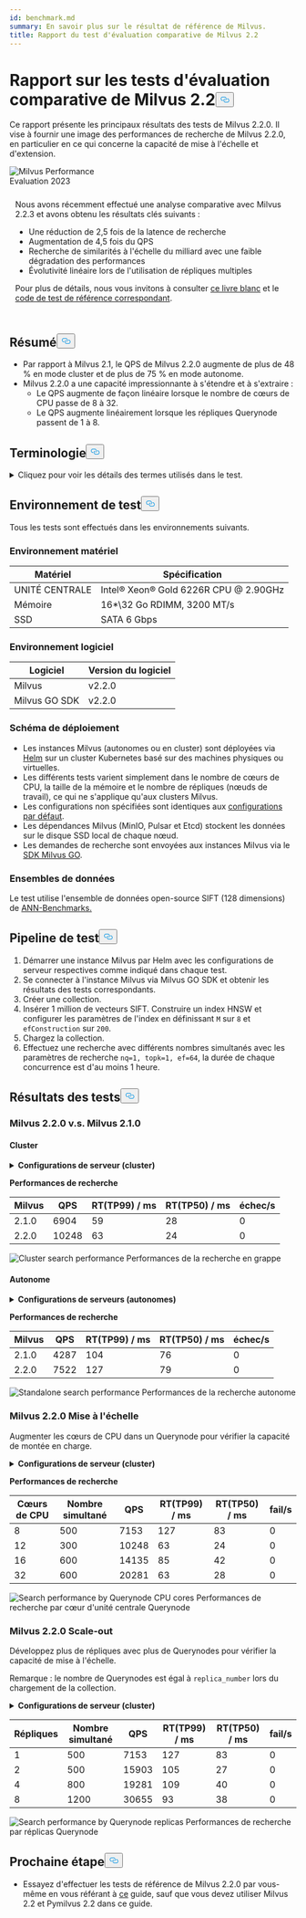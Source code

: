 ```yaml
---
id: benchmark.md
summary: En savoir plus sur le résultat de référence de Milvus.
title: Rapport du test d'évaluation comparative de Milvus 2.2
---
```

<h1 id="Milvus-22-Benchmark-Test-Report" class="common-anchor-header">Rapport sur les tests d'évaluation comparative de Milvus 2.2<button data-href="#Milvus-22-Benchmark-Test-Report" class="anchor-icon" translate="no">
      <svg translate="no"
        aria-hidden="true"
        focusable="false"
        height="20"
        version="1.1"
        viewBox="0 0 16 16"
        width="16"
      >
        <path
          fill="#0092E4"
          fill-rule="evenodd"
          d="M4 9h1v1H4c-1.5 0-3-1.69-3-3.5S2.55 3 4 3h4c1.45 0 3 1.69 3 3.5 0 1.41-.91 2.72-2 3.25V8.59c.58-.45 1-1.27 1-2.09C10 5.22 8.98 4 8 4H4c-.98 0-2 1.22-2 2.5S3 9 4 9zm9-3h-1v1h1c1 0 2 1.22 2 2.5S13.98 12 13 12H9c-.98 0-2-1.22-2-2.5 0-.83.42-1.64 1-2.09V6.25c-1.09.53-2 1.84-2 3.25C6 11.31 7.55 13 9 13h4c1.45 0 3-1.69 3-3.5S14.5 6 13 6z"
        ></path>
      </svg>
    </button></h1><p>Ce rapport présente les principaux résultats des tests de Milvus 2.2.0. Il vise à fournir une image des performances de recherche de Milvus 2.2.0, en particulier en ce qui concerne la capacité de mise à l'échelle et d'extension.</p>
<div class="alert note">
  <div style="display: flex;">
      <div style="flex:0.3;">
        <img translate="no" src="https://zilliz.com/images/whitepaper/performance.png" alt="Milvus Performance Evaluation 2023" />
      </div>
  </div>
  <div style="flex:1;padding: 10px;">
    <p>Nous avons récemment effectué une analyse comparative avec Milvus 2.2.3 et avons obtenu les résultats clés suivants :</p>
    <ul>
      <li>Une réduction de 2,5 fois de la latence de recherche</li>
      <li>Augmentation de 4,5 fois du QPS</li>
      <li>Recherche de similarités à l'échelle du milliard avec une faible dégradation des performances</li>
      <li>Évolutivité linéaire lors de l'utilisation de répliques multiples</li>
    </ul>
    <p>Pour plus de détails, nous vous invitons à consulter <a href="https://zilliz.com/resources/whitepaper/milvus-performance-benchmark">ce livre blanc</a> et le <a href="https://github.com/zilliztech/VectorDBBench">code de test de référence correspondant</a>. </p>
  </div>
</div>
<h2 id="Summary" class="common-anchor-header">Résumé<button data-href="#Summary" class="anchor-icon" translate="no">
      <svg translate="no"
        aria-hidden="true"
        focusable="false"
        height="20"
        version="1.1"
        viewBox="0 0 16 16"
        width="16"
      >
        <path
          fill="#0092E4"
          fill-rule="evenodd"
          d="M4 9h1v1H4c-1.5 0-3-1.69-3-3.5S2.55 3 4 3h4c1.45 0 3 1.69 3 3.5 0 1.41-.91 2.72-2 3.25V8.59c.58-.45 1-1.27 1-2.09C10 5.22 8.98 4 8 4H4c-.98 0-2 1.22-2 2.5S3 9 4 9zm9-3h-1v1h1c1 0 2 1.22 2 2.5S13.98 12 13 12H9c-.98 0-2-1.22-2-2.5 0-.83.42-1.64 1-2.09V6.25c-1.09.53-2 1.84-2 3.25C6 11.31 7.55 13 9 13h4c1.45 0 3-1.69 3-3.5S14.5 6 13 6z"
        ></path>
      </svg>
    </button></h2><ul>
<li>Par rapport à Milvus 2.1, le QPS de Milvus 2.2.0 augmente de plus de 48 % en mode cluster et de plus de 75 % en mode autonome.</li>
<li>Milvus 2.2.0 a une capacité impressionnante à s'étendre et à s'extraire :<ul>
<li>Le QPS augmente de façon linéaire lorsque le nombre de cœurs de CPU passe de 8 à 32.</li>
<li>Le QPS augmente linéairement lorsque les répliques Querynode passent de 1 à 8.</li>
</ul></li>
</ul>
<h2 id="Terminology" class="common-anchor-header">Terminologie<button data-href="#Terminology" class="anchor-icon" translate="no">
      <svg translate="no"
        aria-hidden="true"
        focusable="false"
        height="20"
        version="1.1"
        viewBox="0 0 16 16"
        width="16"
      >
        <path
          fill="#0092E4"
          fill-rule="evenodd"
          d="M4 9h1v1H4c-1.5 0-3-1.69-3-3.5S2.55 3 4 3h4c1.45 0 3 1.69 3 3.5 0 1.41-.91 2.72-2 3.25V8.59c.58-.45 1-1.27 1-2.09C10 5.22 8.98 4 8 4H4c-.98 0-2 1.22-2 2.5S3 9 4 9zm9-3h-1v1h1c1 0 2 1.22 2 2.5S13.98 12 13 12H9c-.98 0-2-1.22-2-2.5 0-.83.42-1.64 1-2.09V6.25c-1.09.53-2 1.84-2 3.25C6 11.31 7.55 13 9 13h4c1.45 0 3-1.69 3-3.5S14.5 6 13 6z"
        ></path>
      </svg>
    </button></h2><p><details>
<summary>Cliquez pour voir les détails des termes utilisés dans le test.</summary>
<table class="terminology">
<thead>
<tr>
<th>Terme</th>
<th>Description</th>
</tr>
</thead>
<tbody>
<tr>
<td>nq</td>
<td>Nombre de vecteurs à rechercher dans une demande de recherche</td>
</tr>
<tr>
<td>topk</td>
<td>Nombre de vecteurs les plus proches à récupérer pour chaque vecteur (dans nq) dans une requête de recherche</td>
</tr>
<tr>
<td>ef</td>
<td>Paramètre de recherche spécifique à l'<a href="https://milvus.io/docs/v2.2.x/index.md">index HNSW</a></td>
</tr>
<tr>
<td>RT</td>
<td>Temps de réponse entre l'envoi de la demande et la réception de la réponse</td>
</tr>
<tr>
<td>QPS</td>
<td>Nombre de demandes de recherche traitées avec succès par seconde</td>
</tr>
</tbody>
</table>
</details></p>
<h2 id="Test-environment" class="common-anchor-header">Environnement de test<button data-href="#Test-environment" class="anchor-icon" translate="no">
      <svg translate="no"
        aria-hidden="true"
        focusable="false"
        height="20"
        version="1.1"
        viewBox="0 0 16 16"
        width="16"
      >
        <path
          fill="#0092E4"
          fill-rule="evenodd"
          d="M4 9h1v1H4c-1.5 0-3-1.69-3-3.5S2.55 3 4 3h4c1.45 0 3 1.69 3 3.5 0 1.41-.91 2.72-2 3.25V8.59c.58-.45 1-1.27 1-2.09C10 5.22 8.98 4 8 4H4c-.98 0-2 1.22-2 2.5S3 9 4 9zm9-3h-1v1h1c1 0 2 1.22 2 2.5S13.98 12 13 12H9c-.98 0-2-1.22-2-2.5 0-.83.42-1.64 1-2.09V6.25c-1.09.53-2 1.84-2 3.25C6 11.31 7.55 13 9 13h4c1.45 0 3-1.69 3-3.5S14.5 6 13 6z"
        ></path>
      </svg>
    </button></h2><p>Tous les tests sont effectués dans les environnements suivants.</p>
<h3 id="Hardware-environment" class="common-anchor-header">Environnement matériel</h3><table>
<thead>
<tr><th>Matériel</th><th>Spécification</th></tr>
</thead>
<tbody>
<tr><td>UNITÉ CENTRALE</td><td>Intel® Xeon® Gold 6226R CPU @ 2.90GHz</td></tr>
<tr><td>Mémoire</td><td>16*\32 Go RDIMM, 3200 MT/s</td></tr>
<tr><td>SSD</td><td>SATA 6 Gbps</td></tr>
</tbody>
</table>
<h3 id="Software-environment" class="common-anchor-header">Environnement logiciel</h3><table>
<thead>
<tr><th>Logiciel</th><th>Version du logiciel</th></tr>
</thead>
<tbody>
<tr><td>Milvus</td><td>v2.2.0</td></tr>
<tr><td>Milvus GO SDK</td><td>v2.2.0</td></tr>
</tbody>
</table>
<h3 id="Deployment-scheme" class="common-anchor-header">Schéma de déploiement</h3><ul>
<li>Les instances Milvus (autonomes ou en cluster) sont déployées via <a href="https://milvus.io/docs/install_standalone-helm.md">Helm</a> sur un cluster Kubernetes basé sur des machines physiques ou virtuelles.</li>
<li>Les différents tests varient simplement dans le nombre de cœurs de CPU, la taille de la mémoire et le nombre de répliques (nœuds de travail), ce qui ne s'applique qu'aux clusters Milvus.</li>
<li>Les configurations non spécifiées sont identiques aux <a href="https://github.com/milvus-io/milvus-helm/blob/master/charts/milvus/values.yaml">configurations par défaut</a>.</li>
<li>Les dépendances Milvus (MinIO, Pulsar et Etcd) stockent les données sur le disque SSD local de chaque nœud.</li>
<li>Les demandes de recherche sont envoyées aux instances Milvus via le <a href="https://github.com/milvus-io/milvus-sdk-go/tree/master/tests">SDK Milvus GO</a>.</li>
</ul>
<h3 id="Data-sets" class="common-anchor-header">Ensembles de données</h3><p>Le test utilise l'ensemble de données open-source SIFT (128 dimensions) de <a href="https://github.com/erikbern/ann-benchmarks/#data-sets">ANN-Benchmarks.</a></p>
<h2 id="Test-pipeline" class="common-anchor-header">Pipeline de test<button data-href="#Test-pipeline" class="anchor-icon" translate="no">
      <svg translate="no"
        aria-hidden="true"
        focusable="false"
        height="20"
        version="1.1"
        viewBox="0 0 16 16"
        width="16"
      >
        <path
          fill="#0092E4"
          fill-rule="evenodd"
          d="M4 9h1v1H4c-1.5 0-3-1.69-3-3.5S2.55 3 4 3h4c1.45 0 3 1.69 3 3.5 0 1.41-.91 2.72-2 3.25V8.59c.58-.45 1-1.27 1-2.09C10 5.22 8.98 4 8 4H4c-.98 0-2 1.22-2 2.5S3 9 4 9zm9-3h-1v1h1c1 0 2 1.22 2 2.5S13.98 12 13 12H9c-.98 0-2-1.22-2-2.5 0-.83.42-1.64 1-2.09V6.25c-1.09.53-2 1.84-2 3.25C6 11.31 7.55 13 9 13h4c1.45 0 3-1.69 3-3.5S14.5 6 13 6z"
        ></path>
      </svg>
    </button></h2><ol>
<li>Démarrer une instance Milvus par Helm avec les configurations de serveur respectives comme indiqué dans chaque test.</li>
<li>Se connecter à l'instance Milvus via Milvus GO SDK et obtenir les résultats des tests correspondants.</li>
<li>Créer une collection.</li>
<li>Insérer 1 million de vecteurs SIFT. Construire un index HNSW et configurer les paramètres de l'index en définissant <code translate="no">M</code> sur <code translate="no">8</code> et <code translate="no">efConstruction</code> sur <code translate="no">200</code>.</li>
<li>Chargez la collection.</li>
<li>Effectuez une recherche avec différents nombres simultanés avec les paramètres de recherche <code translate="no">nq=1, topk=1, ef=64</code>, la durée de chaque concurrence est d'au moins 1 heure.</li>
</ol>
<h2 id="Test-results" class="common-anchor-header">Résultats des tests<button data-href="#Test-results" class="anchor-icon" translate="no">
      <svg translate="no"
        aria-hidden="true"
        focusable="false"
        height="20"
        version="1.1"
        viewBox="0 0 16 16"
        width="16"
      >
        <path
          fill="#0092E4"
          fill-rule="evenodd"
          d="M4 9h1v1H4c-1.5 0-3-1.69-3-3.5S2.55 3 4 3h4c1.45 0 3 1.69 3 3.5 0 1.41-.91 2.72-2 3.25V8.59c.58-.45 1-1.27 1-2.09C10 5.22 8.98 4 8 4H4c-.98 0-2 1.22-2 2.5S3 9 4 9zm9-3h-1v1h1c1 0 2 1.22 2 2.5S13.98 12 13 12H9c-.98 0-2-1.22-2-2.5 0-.83.42-1.64 1-2.09V6.25c-1.09.53-2 1.84-2 3.25C6 11.31 7.55 13 9 13h4c1.45 0 3-1.69 3-3.5S14.5 6 13 6z"
        ></path>
      </svg>
    </button></h2><h3 id="Milvus-220-vs-Milvus-210" class="common-anchor-header">Milvus 2.2.0 v.s. Milvus 2.1.0</h3><h4 id="Cluster" class="common-anchor-header">Cluster</h4><p><details>
<summary><b>Configurations de serveur (cluster)</b></summary><code translate="no">yaml queryNode: replicas: 1 resources: limits: cpu: &quot;12.0&quot; memory: 8Gi requests: cpu: &quot;12.0&quot; memory: 8Gi</code></details></p>
<p><strong>Performances de recherche</strong></p>
<table>
<thead>
<tr><th>Milvus</th><th>QPS</th><th>RT(TP99) / ms</th><th>RT(TP50) / ms</th><th>échec/s</th></tr>
</thead>
<tbody>
<tr><td>2.1.0</td><td>6904</td><td>59</td><td>28</td><td>0</td></tr>
<tr><td>2.2.0</td><td>10248</td><td>63</td><td>24</td><td>0</td></tr>
</tbody>
</table>
<p>
  
   <span class="img-wrapper"> <img translate="no" src="/docs/v2.4.x/assets/cluster_search_performance_210_vs_220.png" alt="Cluster search performance" class="doc-image" id="cluster-search-performance" />
   </span> <span class="img-wrapper"> <span>Performances de la recherche en grappe</span> </span></p>
<h4 id="Standalone" class="common-anchor-header">Autonome</h4><p><details>
<summary><b>Configurations de serveurs (autonomes)</b></summary><code translate="no">yaml standalone: replicas: 1 resources: limits: cpu: &quot;12.0&quot; memory: 16Gi requests: cpu: &quot;12.0&quot; memory: 16Gi</code></details></p>
<p><strong>Performances de recherche</strong></p>
<table>
<thead>
<tr><th>Milvus</th><th>QPS</th><th>RT(TP99) / ms</th><th>RT(TP50) / ms</th><th>échec/s</th></tr>
</thead>
<tbody>
<tr><td>2.1.0</td><td>4287</td><td>104</td><td>76</td><td>0</td></tr>
<tr><td>2.2.0</td><td>7522</td><td>127</td><td>79</td><td>0</td></tr>
</tbody>
</table>
<p>
  
   <span class="img-wrapper"> <img translate="no" src="/docs/v2.4.x/assets/standalone_search_performance_210_vs_220.png" alt="Standalone search performance" class="doc-image" id="standalone-search-performance" />
   </span> <span class="img-wrapper"> <span>Performances de la recherche autonome</span> </span></p>
<h3 id="Milvus-220-Scale-up" class="common-anchor-header">Milvus 2.2.0 Mise à l'échelle</h3><p>Augmenter les cœurs de CPU dans un Querynode pour vérifier la capacité de montée en charge.</p>
<p><details>
<summary><b>Configurations de serveur (cluster)</b></summary><code translate="no">yaml queryNode: replicas: 1 resources: limits: cpu: &quot;8.0&quot; /&quot;12.0&quot; /&quot;16.0&quot; /&quot;32.0&quot; memory: 8Gi requests: cpu: &quot;8.0&quot; /&quot;12.0&quot; /&quot;16.0&quot; /&quot;32.0&quot; memory: 8Gi</code></details></p>
<p><strong>Performances de recherche</strong></p>
<table>
<thead>
<tr><th>Cœurs de CPU</th><th>Nombre simultané</th><th>QPS</th><th>RT(TP99) / ms</th><th>RT(TP50) / ms</th><th>fail/s</th></tr>
</thead>
<tbody>
<tr><td>8</td><td>500</td><td>7153</td><td>127</td><td>83</td><td>0</td></tr>
<tr><td>12</td><td>300</td><td>10248</td><td>63</td><td>24</td><td>0</td></tr>
<tr><td>16</td><td>600</td><td>14135</td><td>85</td><td>42</td><td>0</td></tr>
<tr><td>32</td><td>600</td><td>20281</td><td>63</td><td>28</td><td>0</td></tr>
</tbody>
</table>
<p>
  
   <span class="img-wrapper"> <img translate="no" src="/docs/v2.4.x/assets/search_performance_by_querynode_cpu_cores.png" alt="Search performance by Querynode CPU cores" class="doc-image" id="search-performance-by-querynode-cpu-cores" />
   </span> <span class="img-wrapper"> <span>Performances de recherche par cœur d'unité centrale Querynode</span> </span></p>
<h3 id="Milvus-220-Scale-out" class="common-anchor-header">Milvus 2.2.0 Scale-out</h3><p>Développez plus de répliques avec plus de Querynodes pour vérifier la capacité de mise à l'échelle.</p>
<div class="alert note">
<p>Remarque : le nombre de Querynodes est égal à <code translate="no">replica_number</code> lors du chargement de la collection.</p>
</div>
<p><details>
<summary><b>Configurations de serveur (cluster)</b></summary><code translate="no">yaml queryNode: replicas: 1 / 2 / 4 / 8 resources: limits: cpu: &quot;8.0&quot; memory: 8Gi requests: cpu: &quot;8.0&quot; memory: 8Gi</code></details></p>
<table>
<thead>
<tr><th>Répliques</th><th>Nombre simultané</th><th>QPS</th><th>RT(TP99) / ms</th><th>RT(TP50) / ms</th><th>fail/s</th></tr>
</thead>
<tbody>
<tr><td>1</td><td>500</td><td>7153</td><td>127</td><td>83</td><td>0</td></tr>
<tr><td>2</td><td>500</td><td>15903</td><td>105</td><td>27</td><td>0</td></tr>
<tr><td>4</td><td>800</td><td>19281</td><td>109</td><td>40</td><td>0</td></tr>
<tr><td>8</td><td>1200</td><td>30655</td><td>93</td><td>38</td><td>0</td></tr>
</tbody>
</table>
<p>
  
   <span class="img-wrapper"> <img translate="no" src="/docs/v2.4.x/assets/search_performance_by_querynode_replicas.png" alt="Search performance by Querynode replicas" class="doc-image" id="search-performance-by-querynode-replicas" />
   </span> <span class="img-wrapper"> <span>Performances de recherche par réplicas Querynode</span> </span></p>
<h2 id="Whats-next" class="common-anchor-header">Prochaine étape<button data-href="#Whats-next" class="anchor-icon" translate="no">
      <svg translate="no"
        aria-hidden="true"
        focusable="false"
        height="20"
        version="1.1"
        viewBox="0 0 16 16"
        width="16"
      >
        <path
          fill="#0092E4"
          fill-rule="evenodd"
          d="M4 9h1v1H4c-1.5 0-3-1.69-3-3.5S2.55 3 4 3h4c1.45 0 3 1.69 3 3.5 0 1.41-.91 2.72-2 3.25V8.59c.58-.45 1-1.27 1-2.09C10 5.22 8.98 4 8 4H4c-.98 0-2 1.22-2 2.5S3 9 4 9zm9-3h-1v1h1c1 0 2 1.22 2 2.5S13.98 12 13 12H9c-.98 0-2-1.22-2-2.5 0-.83.42-1.64 1-2.09V6.25c-1.09.53-2 1.84-2 3.25C6 11.31 7.55 13 9 13h4c1.45 0 3-1.69 3-3.5S14.5 6 13 6z"
        ></path>
      </svg>
    </button></h2><ul>
<li>Essayez d'effectuer les tests de référence de Milvus 2.2.0 par vous-même en vous référant à <a href="https://milvus.io/blog/2022-08-16-A-Quick-Guide-to-Benchmarking-Milvus-2-1.md">ce</a> guide, sauf que vous devez utiliser Milvus 2.2 et Pymilvus 2.2 dans ce guide.</li>
</ul>
